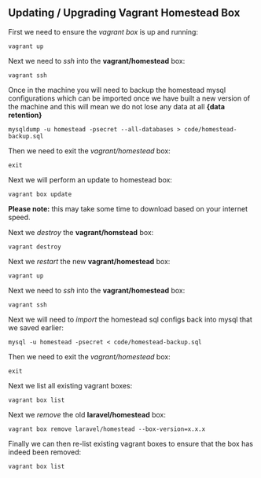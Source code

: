## Updating / Upgrading Vagrant Homestead Box

First we need to ensure the *vagrant box* is up and running:

```
vagrant up
```

Next we need to *ssh* into the **vagrant/homestead** box:

```
vagrant ssh
```

Once in the machine you will need to backup the homestead mysql configurations which can be imported once we have built a new version of the machine and this will mean we do not lose any data at all **{data retention}**

```
mysqldump -u homestead -psecret --all-databases > code/homestead-backup.sql
```

Then we need to exit the *vagrant/homestead* box:

```
exit
```

Next we will perform an update to homestead box:

```
vagrant box update
```

**Please note:** this may take some time to download based on your internet speed.

Next we *destroy* the **vagrant/homstead** box:

```
vagrant destroy
```

Next we *restart* the new **vagrant/homestead** box:

```
vagrant up
```

Next we need to *ssh* into the **vagrant/homestead** box:

```
vagrant ssh
```

Next we will need to *import* the homestead sql configs back into mysql that we saved earlier:

```
mysql -u homestead -psecret < code/homestead-backup.sql
```

Then we need to exit the *vagrant/homestead* box:

```
exit
```

Next we list all existing vagrant boxes:

```
vagrant box list
```

Next we *remove* the old **laravel/homestead** box:

```
vagrant box remove laravel/homestead --box-version=x.x.x
```

Finally we can then re-list existing vagrant boxes to ensure that the box has indeed been removed:

```
vagrant box list
```

